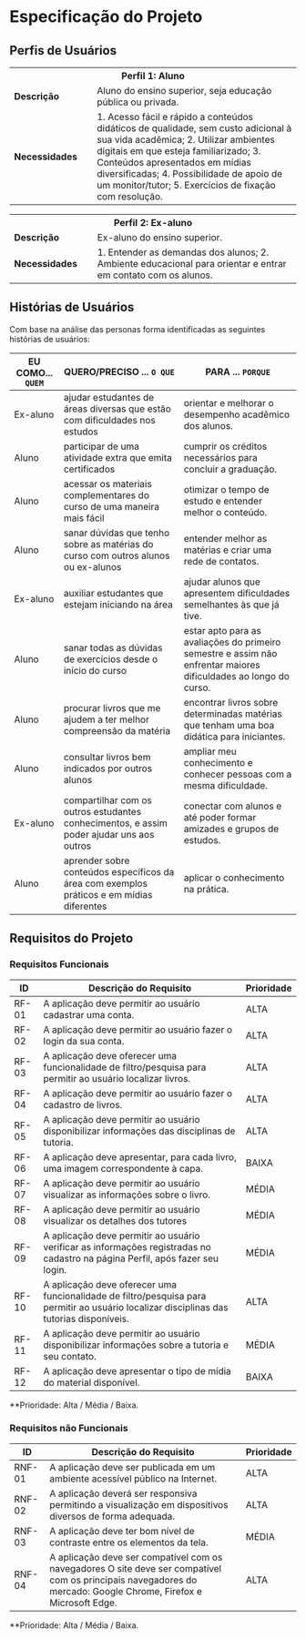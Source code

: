 # Especificação do Projeto

## Perfis de Usuários

<table>
<tbody>
<tr align=center>
<th colspan="2">Perfil 1: Aluno </th>
</tr>
<tr>
<td width="150px"><b>Descrição</b></td>
<td width="600px">Aluno do ensino superior, seja educação pública ou privada.</td>
</tr>
<tr>
<td><b>Necessidades</b></td>
<td>
  1. Acesso fácil e rápido a conteúdos didáticos de qualidade, sem custo adicional à sua vida acadêmica;
  2. Utilizar ambientes digitais em que esteja familiarizado;
  3. Conteúdos apresentados em mídias diversificadas;
  4. Possibilidade de apoio de um monitor/tutor;
  5. Exercícios de fixação com resolução.
</td>
</tr>
</tbody>
</table>

<table>
<tbody>
<tr align=center>
<th colspan="2">Perfil 2: Ex-aluno</th>
</tr>
<tr>
<td width="150px"><b>Descrição</b></td>
<td width="600px">Ex-aluno do ensino superior.</td>
</tr>
<tr>
<td><b>Necessidades</b></td>
<td>
  1. Entender as demandas dos alunos;
  2. Ambiente educacional para orientar e entrar em contato com os alunos.
</td>
</tr>
</tbody>
</table>

## Histórias de Usuários

Com base na análise das personas forma identificadas as seguintes histórias de usuários:

|EU COMO... `QUEM`   | QUERO/PRECISO ... `O QUE` |PARA ... `PORQUE`                 |
|--------------------|---------------------------|----------------------------------|
|Ex-aluno | ajudar estudantes de áreas diversas que estão com dificuldades nos estudos  | orientar e melhorar o desempenho acadêmico dos alunos. |
|Aluno | participar de uma atividade extra que emita certificados  | cumprir os créditos necessários para concluir a graduação.  |
|Aluno|acessar os materiais complementares do curso de uma maneira mais fácil  | otimizar o tempo de estudo e entender melhor o conteúdo.  |
|Aluno | sanar dúvidas que tenho sobre as matérias do curso com outros alunos ou ex-alunos   | entender melhor as matérias e criar uma rede de contatos. |
|Ex-aluno | auxiliar estudantes que estejam iniciando na área  | ajudar alunos que apresentem dificuldades semelhantes às que já tive. |
|Aluno |sanar todas as dúvidas de exercícios desde o início do curso | estar apto para as avaliações do primeiro semestre e assim não enfrentar maiores dificuldades ao longo do curso. |
|Aluno |procurar livros que me ajudem a ter melhor compreensão da matéria  | encontrar livros sobre determinadas matérias que tenham uma boa didática para iniciantes.|
|Aluno | consultar livros bem indicados por outros alunos   | ampliar meu conhecimento e conhecer pessoas com a mesma dificuldade. |
|Ex-aluno | compartilhar com os outros estudantes conhecimentos, e assim poder ajudar uns aos outros  | conectar com alunos e até poder formar amizades e grupos de estudos. |
|Aluno | aprender sobre conteúdos específicos da área com exemplos práticos e em mídias diferentes  | aplicar o conhecimento na prática.  |

## Requisitos do Projeto

### Requisitos Funcionais

|ID    | Descrição do Requisito  | Prioridade |
|------|-----------------------------------------|----|
|RF-01| A aplicação deve permitir ao usuário cadastrar uma conta.   | ALTA | 
|RF-02| A aplicação deve permitir ao usuário fazer o login da sua conta.   | ALTA | 
|RF-03| A aplicação deve oferecer uma funcionalidade de filtro/pesquisa para permitir ao usuário localizar livros.    | ALTA |
|RF-04| A aplicação deve permitir ao usuário fazer o cadastro de livros.    | ALTA |
|RF-05| A aplicação deve permitir ao usuário disponibilizar informações das disciplinas de tutoria.  | ALTA |
|RF-06| A aplicação deve apresentar, para cada livro, uma imagem correspondente à capa.    | BAIXA |
|RF-07| A aplicação deve permitir ao usuário visualizar as informações sobre  o livro.    | MÉDIA |
|RF-08| A aplicação deve permitir ao usuário visualizar os detalhes dos tutores   | MÉDIA |
|RF-09| A aplicação deve permitir ao usuário verificar as informações registradas no cadastro na página Perfil, após fazer seu login.  | MÉDIA |
|RF-10| A aplicação deve oferecer uma funcionalidade de filtro/pesquisa para permitir ao usuário localizar disciplinas das tutorias disponíveis.  | ALTA |
|RF-11| A aplicação deve permitir ao usuário disponibilizar informações sobre a tutoria e seu contato.  | MÉDIA |
|RF-12| A aplicação deve apresentar o tipo de mídia do material disponível.   | BAIXA |

**Prioridade: Alta / Média / Baixa. 

### Requisitos não Funcionais

|ID     | Descrição do Requisito  |Prioridade |
|-------|-------------------------|----|
|RNF-01| A aplicação deve ser publicada em um ambiente acessível público na Internet.  | ALTA | 
|RNF-02| A aplicação deverá ser responsiva permitindo a visualização em dispositivos diversos de forma adequada.  | ALTA | 
|RNF-03| A aplicação deve ter bom nível de contraste entre os elementos da tela.  | MÉDIA | 
|RNF-04| A aplicação deve ser compatível com os navegadores O site deve ser compatível com os principais navegadores do mercado: Google Chrome, Firefox e Microsoft Edge.  | ALTA | 


**Prioridade: Alta / Média / Baixa.

